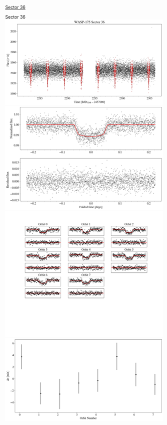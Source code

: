 [Sector 36](#sector36)

<a name = "sector36"></a>
Sector 36
![alt text](/tt/WASP-175_Sector_36/WASP-175_Sector_36_a_TimeSeries.png)
![alt text](/tt/WASP-175_Sector_36/WASP-175_Sector_36_b_FoldedLightCurve.png)
![alt text](/tt/WASP-175_Sector_36/WASP-175_Sector_36_b_IndividualTransitsWithFit.png)
![alt text](/tt/WASP-175_Sector_36/WASP-175_Sector_36_c_TimingResiduals.png)

